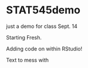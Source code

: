 # STAT545demo
just a demo for class Sept. 14

Starting Fresh.

Adding code on within RStudio!

Text to mess with